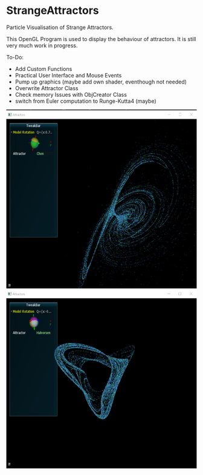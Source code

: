 # StrangeAttractors
Particle Visualisation of Strange Attractors. 

This OpenGL Program is used to display the behaviour of attractors. It is still very much work in progress. 

To-Do:
- Add Custom Functions 
- Practical User Interface and Mouse Events
- Pump up graphics (maybe add own shader, eventhough not needed)
- Overwrite Attractor Class
- Check memory Issues with ObjCreator Class
- switch from Euler computation to Runge-Kutta4 (maybe)

<img src="https://github.com/smdgn/images/blob/master/Anmerkung%202020-08-02%20235204.png" width="599" height="473"> <img src="https://github.com/smdgn/images/blob/master/Anmerkung%202020-08-02%202352041.png" width="599" height="473">
